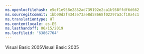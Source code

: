 ```yaml
---
ms.openlocfilehash: e5ef1e958e2852ad739192e2ca1b958ffdf6d662
ms.sourcegitcommit: 1bb00d2f4343e73ae8d58668f02297a3cf10a4c1
ms.translationtype: HT
ms.contentlocale: es-ES
ms.lasthandoff: 06/15/2019
ms.locfileid: "63867764"
---
```

<span data-ttu-id="ffbd3-101">Visual Basic 2005</span><span class="sxs-lookup"><span data-stu-id="ffbd3-101">Visual Basic 2005</span></span>